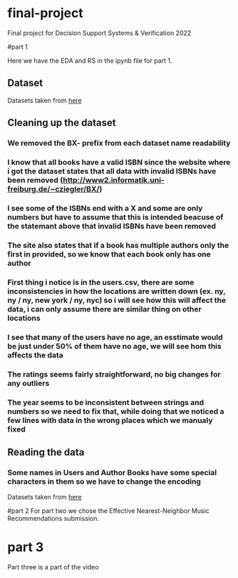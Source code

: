 # final-project
Final project for Decision Support Systems &amp; Verification 2022

#part 1

Here we have the EDA and RS in the ipynb file for part 1.

## Dataset
Datasets taken from [here](http://www2.informatik.uni-freiburg.de/~cziegler/BX/) 

## Cleaning up the dataset
### We removed the BX- prefix from each dataset name readability
### I know that all books have a valid ISBN since the website where i got the dataset states that all data with invalid ISBNs have been removed (http://www2.informatik.uni-freiburg.de/~cziegler/BX/)
### I see some of the ISBNs end with a X and some are only numbers but have to assume that this is intended beacuse of the statemant above that invalid ISBNs have been removed
### The site also states that if a book has multiple authors only the first in provided, so we know that each book only has one author
### First  thing i notice is in the users.csv, there are some inconsistencies in how the locations are written down (ex. ny, ny / ny, new york / ny, nyc) so i will see how this will affect the data, i can only assume there are similar thing on other locations
### I see that many of the users have no age, an esstimate would be just under 50% of them have no age, we will see hom this affects the data
### The ratings seems fairly straightforward, no big changes for any outliers
### The year seems to be inconsistent between strings and numbers so we need to fix that, while doing that we noticed a few lines with data in the wrong places which we manualy fixed

## Reading the data
### Some names in Users and Author Books have some special characters in them so we have to change the encoding
Datasets taken from [here](http://www2.informatik.uni-freiburg.de/~cziegler/BX/)

#part 2
For part two we chose the Effective Nearest-Neighbor Music Recommendations submission.

# part 3
Part three is a part of the video
